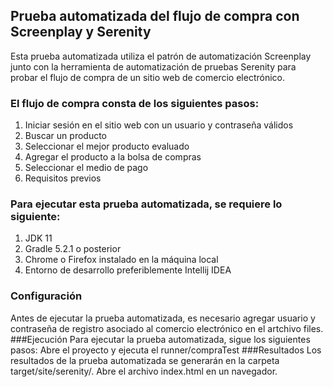 ## Prueba automatizada del flujo de compra con Screenplay y Serenity
Esta prueba automatizada utiliza el patrón de automatización Screenplay junto con la herramienta de automatización de pruebas Serenity para probar el flujo de compra de un sitio web de comercio electrónico.
### El flujo de compra consta de los siguientes pasos:

1.	Iniciar sesión en el sitio web con un usuario y contraseña válidos
2.	Buscar un producto
3.	Seleccionar el mejor producto evaluado
4.	Agregar el producto a la bolsa de compras
5.	Seleccionar el medio de pago
6.	Requisitos previos

### Para ejecutar esta prueba automatizada, se requiere lo siguiente:
1.	JDK 11
2. 	Gradle 5.2.1 o posterior
3.	Chrome o Firefox instalado en la máquina local
4. 	Entorno de desarrollo preferiblemente Intellij IDEA
### Configuración
Antes de ejecutar la prueba automatizada, es necesario agregar usuario y contraseña de registro asociado al comercio electrónico en el artchivo files.
###Ejecución
Para ejecutar la prueba automatizada, sigue los siguientes pasos:
Abre el proyecto y ejecuta el runner/compraTest
###Resultados
Los resultados de la prueba automatizada se generarán en la carpeta target/site/serenity/. Abre el archivo index.html en un navegador.

